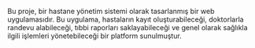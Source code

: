  Bu proje, bir hastane yönetim sistemi olarak tasarlanmış
 bir web uygulamasıdır. Bu uygulama, hastaların kayıt oluşturabileceği, doktorlarla randevu
 alabileceği, tıbbi raporları saklayabileceği ve genel olarak sağlıkla ilgili işlemleri
 yönetebileceği bir platform sunulmuştur.
